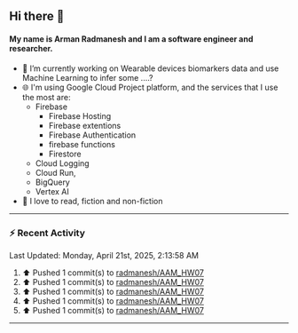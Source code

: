 ## Hi there 👋

#### My name is Arman Radmanesh and I am a software engineer and researcher.

- 🔭 I’m currently working on Wearable devices biomarkers data and use Machine Learning to infer some ....?
- 🌐 I'm using Google Cloud Project platform, and the services that I use the most are:
  - Firebase
     - Firebase Hosting
     - Firebase extentions 
     - Firebase Authentication
     - firebase functions
     - Firestore
  - Cloud Logging
  - Cloud Run,
  - BigQuery
  - Vertex AI
- 📖 I love to read, fiction and non-fiction

---

### :zap: Recent Activity

<!--START_SECTION:activity-->
<!--END_SECTION:activity-->

<!--RECENT_ACTIVITY:last_update-->
Last Updated: Monday, April 21st, 2025, 2:13:58 AM
<!--RECENT_ACTIVITY:last_update_end-->

<!--RECENT_ACTIVITY:start-->
1. ⬆️ Pushed 1 commit(s) to [radmanesh/AAM_HW07](https://github.com/radmanesh/AAM_HW07)
2. ⬆️ Pushed 1 commit(s) to [radmanesh/AAM_HW07](https://github.com/radmanesh/AAM_HW07)
3. ⬆️ Pushed 1 commit(s) to [radmanesh/AAM_HW07](https://github.com/radmanesh/AAM_HW07)
4. ⬆️ Pushed 1 commit(s) to [radmanesh/AAM_HW07](https://github.com/radmanesh/AAM_HW07)
5. ⬆️ Pushed 1 commit(s) to [radmanesh/AAM_HW07](https://github.com/radmanesh/AAM_HW07)
<!--RECENT_ACTIVITY:end-->

---

<!--
**radmanesh/radmanesh** is a ✨ _special_ ✨ repository because its `README.md` (this file) appears on your GitHub profile.

Here are some ideas to get you started:

- 🔭 I’m currently working on ...
- 🌱 I’m currently learning ...
- 👯 I’m looking to collaborate on ...
- 🤔 I’m looking for help with ...
- 💬 Ask me about ...
- 📫 How to reach me: ...
- 😄 Pronouns: ...
- ⚡ Fun fact: ...
-->

